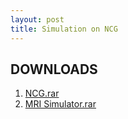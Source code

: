 ```yaml
---
layout: post
title: Simulation on NCG
---
```

## DOWNLOADS
1. [NCG.rar](https://github.com/mirc-dsi/mirc-dsi.github.io/tree/master/resources/simulation-ncg/)
2. [MRI Simulator.rar](https://github.com/mirc-dsi/mirc-dsi.github.io/tree/master/resources/simulation-ncg/)
